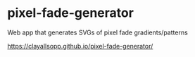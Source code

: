 # pixel-fade-generator
Web app that generates SVGs of pixel fade gradients/patterns

https://clayallsopp.github.io/pixel-fade-generator/
